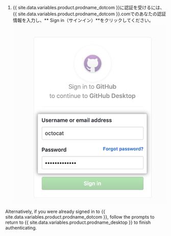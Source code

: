 1. {{ site.data.variables.product.prodname_dotcom }}に認証を受けるには、{{ site.data.variables.product.prodname_dotcom }}.comでのあなたの認証情報を入力し、** Sign in（サインイン）**をクリックしてください。 ![ブラウザーでの{{ site.data.variables.product.prodname_dotcom }}のサインインボタン](/assets/images/help/desktop/sign-in-button-browser.png)

  Alternatively, if you were already signed in to {{ site.data.variables.product.prodname_dotcom }}, follow the prompts to return to {{ site.data.variables.product.prodname_desktop }} to finish authenticating. 

